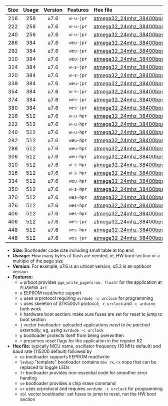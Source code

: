 |Size|Usage|Version|Features|Hex file|
|:-:|:-:|:-:|:-:|:--|
|216|256|u7.6|`w-u-jpr`|[atmega32_24mhz_38400bps_ur_vbl.hex](https://raw.githubusercontent.com/stefanrueger/urboot/main//atmega32_24mhz_38400bps_ur_vbl.hex)|
|222|256|u7.6|`w-u-jpr`|[atmega32_24mhz_38400bps_lednop_ur_vbl.hex](https://raw.githubusercontent.com/stefanrueger/urboot/main//atmega32_24mhz_38400bps_lednop_ur_vbl.hex)|
|240|256|u7.6|`w-u-jpr`|[atmega32_24mhz_38400bps_lednop_fr_ur_vbl.hex](https://raw.githubusercontent.com/stefanrueger/urboot/main//atmega32_24mhz_38400bps_lednop_fr_ur_vbl.hex)|
|286|384|u7.6|`weu-jpr`|[atmega32_24mhz_38400bps_ee_ur_vbl.hex](https://raw.githubusercontent.com/stefanrueger/urboot/main//atmega32_24mhz_38400bps_ee_ur_vbl.hex)|
|292|384|u7.6|`weu-jpr`|[atmega32_24mhz_38400bps_ee_lednop_ur_vbl.hex](https://raw.githubusercontent.com/stefanrueger/urboot/main//atmega32_24mhz_38400bps_ee_lednop_ur_vbl.hex)|
|310|384|u7.6|`weu-jpr`|[atmega32_24mhz_38400bps_ee_lednop_fr_ur_vbl.hex](https://raw.githubusercontent.com/stefanrueger/urboot/main//atmega32_24mhz_38400bps_ee_lednop_fr_ur_vbl.hex)|
|314|384|u7.6|`w-s-jpr`|[atmega32_24mhz_38400bps_vbl.hex](https://raw.githubusercontent.com/stefanrueger/urboot/main//atmega32_24mhz_38400bps_vbl.hex)|
|320|384|u7.6|`w-s-jpr`|[atmega32_24mhz_38400bps_lednop_vbl.hex](https://raw.githubusercontent.com/stefanrueger/urboot/main//atmega32_24mhz_38400bps_lednop_vbl.hex)|
|338|384|u7.6|`weu-jpr`|[atmega32_24mhz_38400bps_ee_lednop_fr_ce_ur_vbl.hex](https://raw.githubusercontent.com/stefanrueger/urboot/main//atmega32_24mhz_38400bps_ee_lednop_fr_ce_ur_vbl.hex)|
|354|384|u7.6|`w-s-jpr`|[atmega32_24mhz_38400bps_lednop_fr_vbl.hex](https://raw.githubusercontent.com/stefanrueger/urboot/main//atmega32_24mhz_38400bps_lednop_fr_vbl.hex)|
|374|384|u7.6|`wes-jpr`|[atmega32_24mhz_38400bps_ee_vbl.hex](https://raw.githubusercontent.com/stefanrueger/urboot/main//atmega32_24mhz_38400bps_ee_vbl.hex)|
|380|384|u7.6|`wes-jpr`|[atmega32_24mhz_38400bps_ee_lednop_vbl.hex](https://raw.githubusercontent.com/stefanrueger/urboot/main//atmega32_24mhz_38400bps_ee_lednop_vbl.hex)|
|216|512|u7.6|`w-u-hpr`|[atmega32_24mhz_38400bps_ur.hex](https://raw.githubusercontent.com/stefanrueger/urboot/main//atmega32_24mhz_38400bps_ur.hex)|
|222|512|u7.6|`w-u-hpr`|[atmega32_24mhz_38400bps_lednop_ur.hex](https://raw.githubusercontent.com/stefanrueger/urboot/main//atmega32_24mhz_38400bps_lednop_ur.hex)|
|240|512|u7.6|`w-u-hpr`|[atmega32_24mhz_38400bps_lednop_fr_ur.hex](https://raw.githubusercontent.com/stefanrueger/urboot/main//atmega32_24mhz_38400bps_lednop_fr_ur.hex)|
|282|512|u7.6|`weu-hpr`|[atmega32_24mhz_38400bps_ee_ur.hex](https://raw.githubusercontent.com/stefanrueger/urboot/main//atmega32_24mhz_38400bps_ee_ur.hex)|
|288|512|u7.6|`weu-hpr`|[atmega32_24mhz_38400bps_ee_lednop_ur.hex](https://raw.githubusercontent.com/stefanrueger/urboot/main//atmega32_24mhz_38400bps_ee_lednop_ur.hex)|
|306|512|u7.6|`weu-hpr`|[atmega32_24mhz_38400bps_ee_lednop_fr_ur.hex](https://raw.githubusercontent.com/stefanrueger/urboot/main//atmega32_24mhz_38400bps_ee_lednop_fr_ur.hex)|
|310|512|u7.6|`w-s-hpr`|[atmega32_24mhz_38400bps.hex](https://raw.githubusercontent.com/stefanrueger/urboot/main//atmega32_24mhz_38400bps.hex)|
|316|512|u7.6|`w-s-hpr`|[atmega32_24mhz_38400bps_lednop.hex](https://raw.githubusercontent.com/stefanrueger/urboot/main//atmega32_24mhz_38400bps_lednop.hex)|
|334|512|u7.6|`weu-hpr`|[atmega32_24mhz_38400bps_ee_lednop_fr_ce_ur.hex](https://raw.githubusercontent.com/stefanrueger/urboot/main//atmega32_24mhz_38400bps_ee_lednop_fr_ce_ur.hex)|
|350|512|u7.6|`w-s-hpr`|[atmega32_24mhz_38400bps_lednop_fr.hex](https://raw.githubusercontent.com/stefanrueger/urboot/main//atmega32_24mhz_38400bps_lednop_fr.hex)|
|370|512|u7.6|`wes-hpr`|[atmega32_24mhz_38400bps_ee.hex](https://raw.githubusercontent.com/stefanrueger/urboot/main//atmega32_24mhz_38400bps_ee.hex)|
|376|512|u7.6|`wes-hpr`|[atmega32_24mhz_38400bps_ee_lednop.hex](https://raw.githubusercontent.com/stefanrueger/urboot/main//atmega32_24mhz_38400bps_ee_lednop.hex)|
|406|512|u7.6|`wes-hpr`|[atmega32_24mhz_38400bps_ee_lednop_fr.hex](https://raw.githubusercontent.com/stefanrueger/urboot/main//atmega32_24mhz_38400bps_ee_lednop_fr.hex)|
|406|512|u7.6|`wes-jpr`|[atmega32_24mhz_38400bps_ee_lednop_fr_vbl.hex](https://raw.githubusercontent.com/stefanrueger/urboot/main//atmega32_24mhz_38400bps_ee_lednop_fr_vbl.hex)|
|448|512|u7.6|`wes-hpr`|[atmega32_24mhz_38400bps_ee_lednop_fr_ce.hex](https://raw.githubusercontent.com/stefanrueger/urboot/main//atmega32_24mhz_38400bps_ee_lednop_fr_ce.hex)|
|448|512|u7.6|`wes-jpr`|[atmega32_24mhz_38400bps_ee_lednop_fr_ce_vbl.hex](https://raw.githubusercontent.com/stefanrueger/urboot/main//atmega32_24mhz_38400bps_ee_lednop_fr_ce_vbl.hex)|

- **Size:** Bootloader code size including small table at top end
- **Useage:** How many bytes of flash are needed, ie, HW boot section or a multiple of the page size
- **Version:** For example, u7.6 is an urboot version, o5.2 is an optiboot version
- **Features:**
  + `w` urboot provides `pgm_write_page(sram, flash)` for the application at `FLASHEND-4+1`
  + `e` EEPROM read/write support
  + `u` uses urprotocol requiring `avrdude -c urclock` for programming
  + `s` uses skeleton of STK500v1 protocol; `-c urclock` and `-c arduino` both work
  + `h` hardware boot section: make sure fuses are set for reset to jump to boot section
  + `j` vector bootloader: uploaded applications *need to be patched externally*, eg, using `avrdude -c urclock`
  + `p` bootloader protects itself from being overwritten
  + `r` preserves reset flags for the application in the register R2
- **Hex file:** typically MCU name, oscillator frequency (16 MHz default) and baud rate (115200 default) followed by
  + `ee` bootloader supports EEPROM read/write
  + `lednop` "template" bootloader contains `mov rx,rx` nops that can be replaced to toggle LEDs
  + `fr` bootloader provides non-essential code for smoother error handing
  + `ce` bootloader provides a chip erase command
  + `ur` uses urprotocol and requires `avrdude -c urclock` for programming
  + `vbl` vector bootloader: set fuses to jump to reset, not the HW boot section
